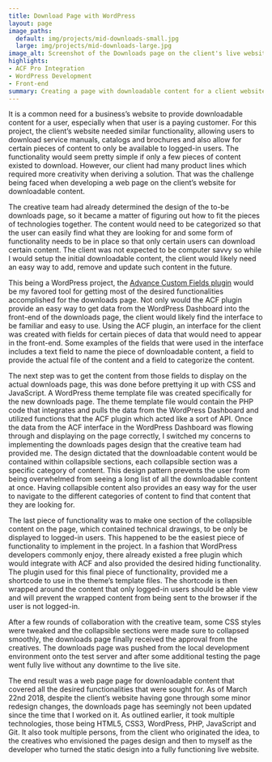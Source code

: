 ```yaml
---
title: Download Page with WordPress
layout: page
image_paths:
  default: img/projects/mid-downloads-small.jpg
  large: img/projects/mid-downloads-large.jpg
image_alt: Screenshot of the Downloads page on the client's live website.
highlights:
- ACF Pro Integration
- WordPress Development
- Front-end
summary: Creating a page with downloadable content for a client website using WordPress and ACF Pro Plugin.
---
```


It is a common need for a business’s website to provide downloadable content for a user, especially when that user is a paying customer. For this project, the client’s website needed similar functionality, allowing users to download service manuals, catalogs and brochures and also allow for certain pieces of content to only be available to logged-in users. The functionality would seem pretty simple if only a few pieces of content existed to download. However, our client had many product lines which required more creativity when deriving a solution. That was the challenge being faced when developing a web page on the client’s website for downloadable content.

The creative team had already determined the design of the to-be downloads page, so it became a matter of figuring out how to fit the pieces of technologies together. The content would need to be categorized so that the user can easily find what they are looking for and some form of functionality needs to be in place so that only certain users can download certain content. The client was not expected to be computer savvy so while I would setup the initial downloadable content, the client would likely need an easy way to add, remove and update such content in the future.

This being a WordPress project, the [Advance Custom Fields plugin](https://www.advancedcustomfields.com/) would be my favored tool for getting most of the desired functionalities accomplished for the downloads page. Not only would the ACF plugin provide an easy way to get data from the WordPress Dashboard into the front-end of the downloads page, the client would likely find the interface to be familiar and easy to use. Using the ACF plugin, an interface for the client was created with fields for certain pieces of data that would need to appear in the front-end. Some examples of the fields that were used in the interface includes a text field to name the piece of downloadable content, a field to provide the actual file of the content and a field to categorize the content.

The next step was to get the content from those fields to display on the actual downloads page, this was done before prettying it up with CSS and JavaScript. A WordPress theme template file was created specifically for the new downloads page. The theme template file would contain the PHP code that integrates and pulls the data from the WordPress Dashboard and utilized functions that the ACF plugin which acted like a sort of API. Once the data from the ACF interface in the WordPress Dashboard was flowing through and displaying on the page correctly, I switched my concerns to implementing the downloads pages design that the creative team had provided me. The design dictated that the downloadable content would be contained within collapsible sections, each collapsible section was a specific category of content. This design pattern prevents the user from being overwhelmed from seeing a long list of all the downloadable content at once. Having collapsible content also provides an easy way for the user to navigate to the different categories of content to find that content that they are looking for.

The last piece of functionality was to make one section of the collapsible content on the page, which contained technical drawings, to be only be displayed to logged-in users. This happened to be the easiest piece of functionality to implement in the project. In a fashion that WordPress developers commonly enjoy, there already existed a free plugin which would integrate with ACF and also provided the desired hiding functionality. The plugin used for this final piece of functionality, provided me a shortcode to use in the theme’s template files. The shortcode is then wrapped around the content that only logged-in users should be able view and will prevent the wrapped content from being sent to the browser if the user is not logged-in.

After a few rounds of collaboration with the creative team, some CSS styles were tweaked and the collapsible sections were made sure to collapsed smoothly, the downloads page finally received the approval from the creatives. The downloads page was pushed from the local development environment onto the test server and after some additional testing the page went fully live without any downtime to the live site.

The end result was a web page page for downloadable content that covered all the desired functionalities that were sought for. As of March 22nd 2018, despite the client’s website having gone through some minor redesign changes, the downloads page has seemingly not been updated since the time that I worked on it. As outlined earlier, it took multiple technologies, those being HTML5, CSS3, WordPress, PHP, JavaScript and Git. It also took multiple persons, from the client who originated the idea, to the creatives who envisioned the pages design and then to  myself as the developer who turned the static design into a fully functioning live website. 
